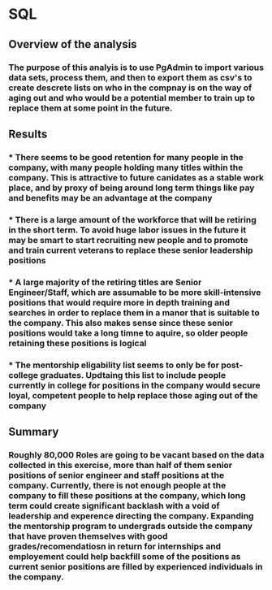 # SQL
## Overview of the analysis
### The purpose of this analyis is to use PgAdmin to import various data sets, process them, and then to export them as csv's to create descrete lists on who in the compnay is on the way of aging out and who would be a potential member to train up to replace them at some point in the future.
## Results
### * There seems to be good retention for many people in the company, with many people holding many titles within the company. This is attractive to future canidates as a stable work place, and by proxy of being around long term things like pay and benefits may be an advantage at the company
### * There is a large amount of the workforce that will be retiring in the short term. To avoid huge labor issues in the future it may be smart to start recruiting new people and to promote and train current veterans to replace these senior leadership positions
### * A large majority of the retiring titles are Senior Engineer/Staff, which are assumable to be more skill-intensive positions that would require more in depth training and searches in order to replace them in a manor that is suitable to the company. This also makes sense since these senior positions would take a long timne to aquire, so older people retaining these positions is logical
### * The mentorship eligability list seems to only be for post- college graduates. Updtaing this list to include people currently in college for positions in the company would secure loyal, competent people to help replace those aging out of the company
## Summary
### Roughly 80,000 Roles are going to be vacant based on the data collected in this exercise, more than half of them senior positions of senior engineer and staff positions at the company. Currently, there is not enough people at the company to fill these positions at the company, which long term could create significant backlash with a void of leadership and experence directing the company. Expanding the mentorship program to undergrads outside the company that have proven themselves with good grades/recomendatiosn in return for internships and employement could help backfill some of the positions as current senior positions are filled by experienced individuals in the company.
